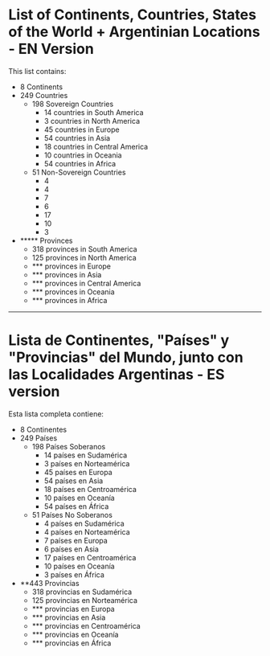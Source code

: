 # List of Continents, Countries, States of the World + Argentinian Locations - EN Version
This list contains:
- 8 Continents
- 249 Countries
  - 198 Sovereign Countries
    - 14 countries in South America
    - 3 countries in North America
    - 45 countries in Europe
    - 54 countries in Asia
    - 18 countries in Central America
    - 10 countries in Oceania
    - 54 countries in Africa
  - 51 Non-Sovereign Countries
    - 4
    - 4
    - 7
    - 6
    - 17
    - 10
    - 3
- ***** Provinces
    - 318 provinces in South America
    - 125 provinces in North America
    - *** provinces in Europe
    - *** provinces in Asia
    - *** provinces in Central America
    - *** provinces in Oceania
    - *** provinces in Africa
--- 
# Lista de Continentes, "Países" y "Provincias" del Mundo, junto con las Localidades Argentinas - ES version
Esta lista completa contiene:
- 8 Continentes
- 249 Países
  - 198 Países Soberanos
    - 14 países en Sudamérica
    - 3 países en Norteamérica
    - 45 países en Europa
    - 54 países en Asia
    - 18 países en Centroamérica
    - 10 países en Oceanía
    - 54 países en África
  - 51 Países No Soberanos
    - 4 países en Sudamérica
    - 4 países en Norteamérica
    - 7 países en Europa
    - 6 países en Asia
    - 17 países en Centroamérica
    - 10 países en Oceanía
    - 3 países en África
- **443 Provincias
  - 318 provincias en Sudamérica
  - 125 provincias en Norteamérica
  - *** provincias en Europa
  - *** provincias en Asia
  - *** provincias en Centroamérica
  - *** provincias en Oceanía
  - *** provincias en África
